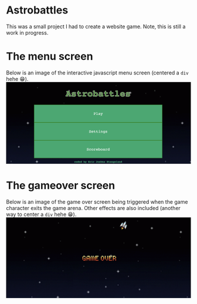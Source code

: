 # Astrobattles
This was a small project I had to create a website game. Note, this is still a work in progress.

# The menu screen
Below is an image of the interactive javascript menu screen (centered a `div` hehe 😁).
![alt text](https://github.com/stangeqwq/astrobattles/blob/main/assets/Menu.png)
# The gameover screen
Below is an image of the game over screen being triggered when the game character exits the game arena. Other effects are also included (another way to center a `div` hehe 😁).
![alt text](https://github.com/stangeqwq/astrobattles/blob/main/assets/GameOverJava.png)

